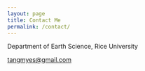 ```yaml
---
layout: page
title: Contact Me
permalink: /contact/
---
```


<i class="fa fa-university" aria-hidden="true"></i> Department of Earth Science, Rice University

<i class="fa fa-envelope" aria-hidden="true"></i> [tangmyes@gmail.com](mailto:tangmyes@gmail.com)
